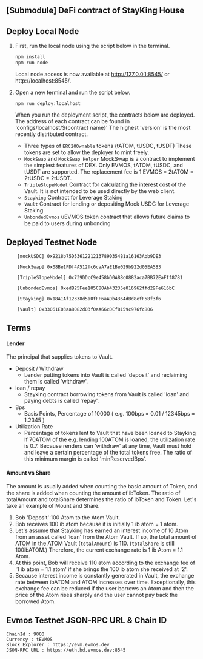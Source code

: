 ## [Submodule] DeFi contract of StayKing House

## Deploy Local Node
1. First, run the local node using the script below in the terminal.

    ```bash
    npm install
    npm run node
    ```

    Local node access is now available at http://127.0.0.1:8545/ or http://localhost:8545/.

2. Open a new terminal and run the script below.
    ```
    npm run deploy:localhost
    ```
    When you run the deployment script, the contracts below are deployed. The address of each contract can be found in 'configs/localhost/${contract name}'
    The highest 'version' is the most recently distributed contract.


   - Three types of `ERC20Ownable` tokens (tATOM, tUSDC, tUSDT)
     These tokens are set to allow the deployer to mint freely.
   - `MockSwap` and `MockSwap Helper` MockSwap is a contract to implement the simplest features of DEX.
     Only EVMOS, tATOM, tUSDC, and tUSDT are supported. The replacement fee is 1 EVMOS = 2tATOM = 2tUSDC = 2tUSDT.
   - `TripleSlopeModel`
       Contract for calculating the interest cost of the Vault. It is not intended to be used directly by the web client.
   - `Stayking` Contract for Leverage Staking
   - `Vault` Contract for lending or depositing Mock USDC for Leverage Staking
   - `UnbondedEvmos` uEVMOS token contract that allows future claims to be paid to users during unbonding


## Deployed Testnet Node

```
    [mockUSDC] 0x9218b75D53612212137890354B1a16163Abb9DE3
    
    [MockSwap] 0x08Be1FDf4A512fc6caA7aE1Be029b922d05EA5B3
    
    [TripleSlopeModel] 0x739DDcC9e458bD0A88c0882aca7BB72EaFff8781
    
    [UnbondedEvmos] 0xedB25Fee105C80Ab43235e016962ffd29Fe616bC
    
    [Stayking] 0x18A1Af12338d5a0fFF6aADb4364dBd8efF58f3f6
    
    [Vault] 0x33061E03aa8082d03f0aA66cDCf8159c976fc806
```

## Terms
#### Lender
  The principal that supplies tokens to Vault.
- Deposit / Withdraw
   - Lender putting tokens into Vault is called 'deposit' and reclaiming them is called 'withdraw'.
- loan / repay
  - Stayking contract borrowing tokens from Vault is called 'loan' and paying debts is called 'repay'.
- Bps
  - Basis Points, Percentage of 10000
    ( e.g. 100bps = 0.01 / 12345bps = 1.2345 )
- Utilization Rate
  - Percentage of tokens lent to Vault that have been loaned to Stayking
  If 70ATOM of the e.g. lending 100ATOM is loaned, the utilization rate is 0.7.
  Because renders can 'withdraw' at any time, Vault must hold and leave a certain percentage of the total tokens free.
  The ratio of this minimum margin is called 'minReservedBps'.
#### Amount vs Share
The amount is usually added when counting the basic amount of Token, and the share is added when counting the amount of ibToken.
The ratio of totalAmount and totalShare determines the ratio of ibToken and Token.
Let's take an example of Mount and Share.

1. Bob 'Deposit' 100 Atom to the Atom Vault.
2. Bob receives 100 ib atom because it is initially 1 ib atom = 1 atom.
3. Let's assume that Stayking has earned an interest income of 10 Atom from an asset called 'loan' from the Atom Vault.
   If so, the total amount of ATOM in the ATOM Vault (`totalAmount`) is 110.
   (`totalShare` is still 100ibATOM.)
   Therefore, the current exchange rate is 1 ib Atom = 1.1 Atom.
4. At this point, Bob will receive 110 atom according to the exchange fee of '1 ib atom = 1.1 atom' if she brings the 100 ib atom she received at '2'.
5. Because interest income is constantly generated in Vault, the exchange rate between ibATOM and ATOM increases over time.
   Exceptionally, this exchange fee can be reduced if the user borrows an Atom and then the price of the Atom rises sharply and the user cannot pay back the borrowed Atom.




## Evmos Testnet JSON-RPC URL & Chain ID

```
ChainId : 9000
Currency : tEVMOS
Block Explorer : https://evm.evmos.dev
JSON-RPC URL : https://eth.bd.evmos.dev:8545	
```

